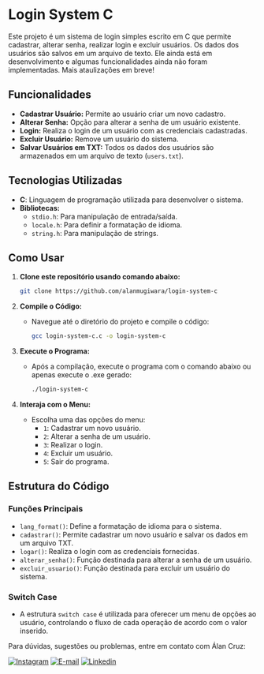 # Login System C

Este projeto é um sistema de login simples escrito em C que permite cadastrar, alterar senha, realizar login e excluir usuários. Os dados dos usuários são salvos em um arquivo de texto.
Ele ainda está em desenvolvimento e algumas funcionalidades ainda não foram implementadas. Mais ataulizações em breve!

## Funcionalidades

- **Cadastrar Usuário:** Permite ao usuário criar um novo cadastro.
- **Alterar Senha:** Opção para alterar a senha de um usuário existente.
- **Login:** Realiza o login de um usuário com as credenciais cadastradas.
- **Excluir Usuário:** Remove um usuário do sistema.
- **Salvar Usuários em TXT:** Todos os dados dos usuários são armazenados em um arquivo de texto (`users.txt`).

## Tecnologias Utilizadas

- **C**: Linguagem de programação utilizada para desenvolver o sistema.
- **Bibliotecas:** 
  - `stdio.h`: Para manipulação de entrada/saída.
  - `locale.h`: Para definir a formatação de idioma.
  - `string.h`: Para manipulação de strings.

## Como Usar

1. **Clone este repositório usando comando abaixo:**

   ```bash
   git clone https://github.com/alanmugiwara/login-system-c
   ```

2. **Compile o Código:**
   - Navegue até o diretório do projeto e compile o código:

     ```bash
     gcc login-system-c.c -o login-system-c
     ```

3. **Execute o Programa:**
   - Após a compilação, execute o programa com o comando abaixo ou apenas execute o .exe gerado:

     ```bash
     ./login-system-c
     ```

4. **Interaja com o Menu:**
   - Escolha uma das opções do menu:
     - `1`: Cadastrar um novo usuário.
     - `2`: Alterar a senha de um usuário.
     - `3`: Realizar o login.
     - `4`: Excluir um usuário.
     - `5`: Sair do programa.

## Estrutura do Código

### Funções Principais

- `lang_format()`: Define a formatação de idioma para o sistema.
- `cadastrar()`: Permite cadastrar um novo usuário e salvar os dados em um arquivo TXT.
- `logar()`: Realiza o login com as credenciais fornecidas.
- `alterar_senha()`: Função destinada para alterar a senha de um usuário.
- `excluir_usuario()`: Função destinada para excluir um usuário do sistema.

### Switch Case
- A estrutura `switch case` é utilizada para oferecer um menu de opções ao usuário, controlando o fluxo de cada operação de acordo com o valor inserido.

Para dúvidas, sugestões ou problemas, entre em contato com Álan Cruz:

<div>
<a href="https://instagram.com/alancruz_tec" target="_blank"><img loading="lazy" src="https://img.shields.io/badge/-Instagram-%23E4405F?style=for-the-badge&logo=instagram&logoColor=white" alt="Instagram"></a>
<a href="mailto:contato@alancruz.tec.br"><img loading="lazy" src="https://img.shields.io/badge/Gmail-D14836?style=for-the-badge&logo=gmail&logoColor=white" alt="E-mail"></a>
<a href="https://linkedin.com/in/alansilvadacruz" target="_blank"><img loading="lazy" src="https://img.shields.io/badge/-LinkedIn-%230077B5?style=for-the-badge&logo=linkedin&logoColor=white" alt="Linkedin"></a>
</div>
